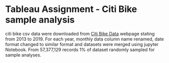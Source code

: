 # Tableau Assignment - Citi Bike sample analysis


citi bike csv data were downloaded from [Citi Bike Data](https://www.citibikenyc.com/system-data) webpage stating from 2013 to 2019. For each year, monthly data column name renamed, date format changed to similar format and datasets were merged using jupyter Notebook. From 57,377,129 records 1% of dataset randomly sampled for sample analyses.

